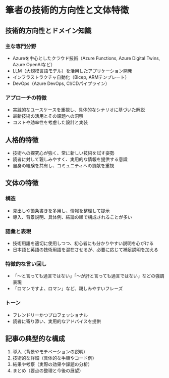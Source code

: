 # 筆者の技術的方向性と文体特徴

## 技術的方向性とドメイン知識

### 主な専門分野
- Azureを中心としたクラウド技術（Azure Functions, Azure Digital Twins, Azure OpenAIなど）
- LLM（大規模言語モデル）を活用したアプリケーション開発
- インフラストラクチャ自動化（Bicep, ARMテンプレート）
- DevOps（Azure DevOps, CI/CDパイプライン）

### アプローチの特徴
- 実践的なユースケースを重視し、具体的なシナリオに基づいた解説
- 最新技術の活用とその課題への洞察
- コストや効率性を考慮した設計と実装

## 人格的特徴
- 技術への探究心が強く、常に新しい技術を試す姿勢
- 読者に対して親しみやすく、実用的な情報を提供する意識
- 自身の経験を共有し、コミュニティへの貢献を重視

## 文体の特徴

### 構造
- 見出しや箇条書きを多用し、情報を整理して提示
- 導入、背景説明、具体例、結論の順で構成されることが多い

### 語彙と表現
- 技術用語を適切に使用しつつ、初心者にも分かりやすい説明を心がける
- 日本語と英語の技術用語を混在させるが、必要に応じて補足説明を加える

### 特徴的な言い回し
- 「〜と言っても過言ではない」「〜が肝と言っても過言ではない」などの強調表現
- 「ロマンですよ、ロマン」など、親しみやすいフレーズ

### トーン
- フレンドリーかつプロフェッショナル
- 読者に寄り添い、実用的なアドバイスを提供

## 記事の典型的な構成
1. 導入（背景やモチベーションの説明）
2. 技術的な詳細（具体的な手順やコード例）
3. 結果や考察（実際の効果や課題の分析）
4. まとめ（要点の整理と今後の展望）